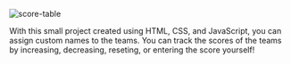 ![score-table](https://github.com/xzehranur/score-table-js/assets/126425606/3b2c30b0-21c5-41cf-848d-3f226427f01c)

With this small project created using HTML, CSS, and JavaScript, you can assign custom names to the teams. You can track the scores of the teams by increasing, decreasing, reseting, or entering the score yourself!
